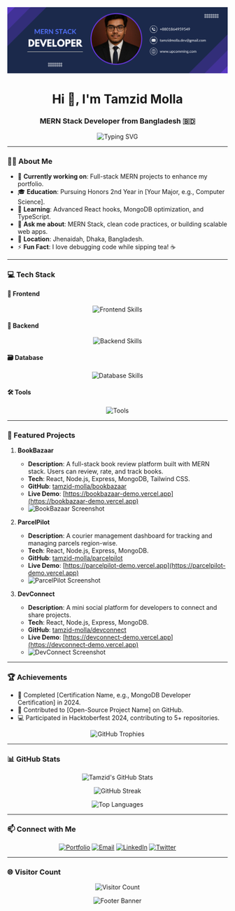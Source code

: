 <div align="center">
  <img src="https://github.com/tamzid-molla/tamzid-molla/blob/main/banner%20Image.png" alt="Header Banner"/>
</div>

<h1 align="center">Hi 👋, I'm Tamzid Molla</h1>
<h3 align="center">MERN Stack Developer from Bangladesh 🇧🇩</h3>

<p align="center">
  <img src="https://readme-typing-svg.demolab.com?font=Fira+Code&pause=1000&color=00D4FF&center=true&vCenter=true&width=435&lines=MERN+Stack+Developer;Honors+2nd+Year+Student;Passionate+about+Web+Development" alt="Typing SVG" />
</p>

---

### 👨‍💻 About Me

- 🔭 **Currently working on**: Full-stack MERN projects to enhance my portfolio.
- 🎓 **Education**: Pursuing Honors 2nd Year in [Your Major, e.g., Computer Science].
- 🌱 **Learning**: Advanced React hooks, MongoDB optimization, and TypeScript.
- 💬 **Ask me about**: MERN Stack, clean code practices, or building scalable web apps.
- 📍 **Location**: Jhenaidah, Dhaka, Bangladesh.
- ⚡ **Fun Fact**: I love debugging code while sipping tea! ☕

---

### 💻 Tech Stack

#### 🚀 Frontend
<p align="center">
  <img src="https://skillicons.dev/icons?i=html,css,tailwind,js,react" alt="Frontend Skills" />
</p>

#### 🔧 Backend
<p align="center">
  <img src="https://skillicons.dev/icons?i=nodejs,express" alt="Backend Skills" />
</p>

#### 🗃️ Database
<p align="center">
  <img src="https://skillicons.dev/icons?i=mongodb" alt="Database Skills" />
</p>

#### 🛠️ Tools
<p align="center">
  <img src="https://skillicons.dev/icons?i=git,github,vscode,postman" alt="Tools" />
</p>

---

### 📂 Featured Projects

1. **BookBazaar**  
   - **Description**: A full-stack book review platform built with MERN stack. Users can review, rate, and track books.  
   - **Tech**: React, Node.js, Express, MongoDB, Tailwind CSS.  
   - **GitHub**: [tamzid-molla/bookbazaar](https://github.com/tamzid-molla/bookbazaar)  
   - **Live Demo**: [https://bookbazaar-demo.vercel.app](https://bookbazaar-demo.vercel.app)  
   - <img src="https://via.placeholder.com/300x150.png?text=BookBazaar+Screenshot" alt="BookBazaar Screenshot" width="200"/>

2. **ParcelPilot**  
   - **Description**: A courier management dashboard for tracking and managing parcels region-wise.  
   - **Tech**: React, Node.js, Express, MongoDB.  
   - **GitHub**: [tamzid-molla/parcelpilot](https://github.com/tamzid-molla/parcelpilot)  
   - **Live Demo**: [https://parcelpilot-demo.vercel.app](https://parcelpilot-demo.vercel.app)  
   - <img src="https://via.placeholder.com/300x150.png?text=ParcelPilot+Screenshot" alt="ParcelPilot Screenshot" width="200"/>

3. **DevConnect**  
   - **Description**: A mini social platform for developers to connect and share projects.  
   - **Tech**: React, Node.js, Express, MongoDB.  
   - **GitHub**: [tamzid-molla/devconnect](https://github.com/tamzid-molla/devconnect)  
   - **Live Demo**: [https://devconnect-demo.vercel.app](https://devconnect-demo.vercel.app)  
   - <img src="https://via.placeholder.com/300x150.png?text=DevConnect+Screenshot" alt="DevConnect Screenshot" width="200"/>

---

### 🏆 Achievements

- 🥇 Completed [Certification Name, e.g., MongoDB Developer Certification] in 2024.
- 🌟 Contributed to [Open-Source Project Name] on GitHub.
- 💻 Participated in Hacktoberfest 2024, contributing to 5+ repositories.

<p align="center">
  <img src="https://github-profile-trophy.vercel.app/?username=tamzid-molla&theme=dracula&no-frame=true&margin-w=15" alt="GitHub Trophies" />
</p>

---

### 📊 GitHub Stats

<p align="center">
  <img src="https://github-readme-stats.vercel.app/api?username=tamzid-molla&show_icons=true&theme=dracula&bg_color=1A1A1A&text_color=E0E0E0&icon_color=00D4FF" alt="Tamzid's GitHub Stats" />
</p>

<p align="center">
  <img src="https://github-readme-streak-stats.herokuapp.com/?user=tamzid-molla&theme=dracula&background=1A1A1A&ring=00D4FF&fire=00D4FF&currStreakLabel=E0E0E0" alt="GitHub Streak" />
</p>

<p align="center">
  <img src="https://github-readme-stats.vercel.app/api/top-langs/?username=tamzid-molla&layout=compact&theme=dracula&bg_color=1A1A1A&text_color=E0E0E0" alt="Top Languages" />
</p>

---

### 📫 Connect with Me

<p align="center">
  <a href="https://tamzidmolla.dev"><img src="https://skillicons.dev/icons?i=portfolio" alt="Portfolio" /></a>
  <a href="mailto:tamzid.dev@example.com"><img src="https://skillicons.dev/icons?i=gmail" alt="Email" /></a>
  <a href="https://linkedin.com/in/tamzid-molla"><img src="https://skillicons.dev/icons?i=linkedin" alt="LinkedIn" /></a>
  <a href="https://twitter.com/tamzid_codes"><img src="https://skillicons.dev/icons?i=twitter" alt="Twitter" /></a>
</p>

---

### 🌐 Visitor Count

<p align="center">
  <img src="https://visit-counter.vercel.app/counter.png?username=tamzid-molla&theme=dracula" alt="Visitor Count" />
</p>

<div align="center">
  <img src="https://capsule-render.vercel.app/api?type=waving&color=gradient&height=100&section=footer&text=Thanks%20for%20visiting!&fontColor=00D4FF" alt="Footer Banner"/>
</div>
